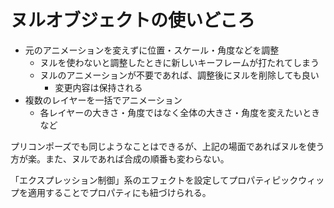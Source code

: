 # ヌルオブジェクトの使いどころ

- 元のアニメーションを変えずに位置・スケール・角度などを調整
    - ヌルを使わないと調整したときに新しいキーフレームが打たれてしまう
    - ヌルのアニメーションが不要であれば、調整後にヌルを削除しても良い
        - 変更内容は保持される
- 複数のレイヤーを一括でアニメーション
    - 各レイヤーの大きさ・角度ではなく全体の大きさ・角度を変えたいときなど

プリコンポーズでも同じようなことはできるが、上記の場面であればヌルを使う方が楽。また、ヌルであれば合成の順番も変わらない。

「エクスプレッション制御」系のエフェクトを設定してプロパティピックウィップを適用することでプロパティにも紐づけられる。
